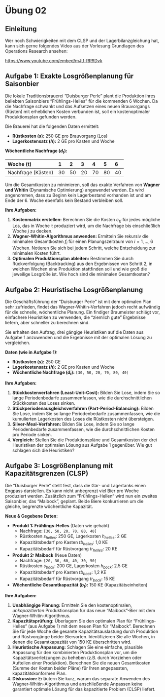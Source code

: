 # Übung 02


## Einleitung

Wer noch Schwierigkeiten mit dem CLSP und der Lagerbilanzgleichung hat,
kann sich gerne folgendes Video aus der Vorlesung Grundlagen des
Operations Research ansehen:

<https://www.youtube.com/embed/mJtf-RR9Dvk>

## Aufgabe 1: Exakte Losgrößenplanung für Saisonbier

Die lokale Traditionsbrauerei “Duisburger Perle” plant die Produktion
ihres beliebten Saisonbiers “Frühlings-Helles” für die kommenden 6
Wochen. Da die Nachfrage schwankt und das Aufsetzen eines neuen
Brauvorgangs (Rüsten) mit erheblichen Kosten verbunden ist, soll ein
kostenoptimaler Produktionsplan gefunden werden.

Die Brauerei hat die folgenden Daten ermittelt:

- **Rüstkosten ($s$):** 250 GE pro Brauvorgang (Los)
- **Lagerkostensatz ($h$):** 2 GE pro Kasten und Woche

**Wöchentliche Nachfrage ($d_t$):**

| Woche (t)          | 1   | 2   | 3   | 4   | 5   | 6   |
|:-------------------|:----|:----|:----|:----|:----|:----|
| Nachfrage (Kästen) | 30  | 50  | 20  | 70  | 80  | 40  |

Um die Gesamtkosten zu minimieren, soll das exakte Verfahren von
**Wagner und Whitin** (Dynamische Optimierung) angewendet werden. Es
wird angenommen, dass zu Beginn kein Lagerbestand vorhanden ist und am
Ende der 6. Woche ebenfalls kein Bestand verbleiben soll.

**Ihre Aufgaben:**

1.  **Kostenmatrix erstellen:** Berechnen Sie die Kosten $c_{\tau j}$
    für jedes mögliche Los, das in Woche $\tau$ produziert wird, um die
    Nachfrage bis einschließlich Woche $j$ zu decken.
2.  **Wagner-Whitin-Algorithmus anwenden:** Ermitteln Sie rekursiv die
    minimalen Gesamtkosten $f_i$ für einen Planungszeitraum von
    $i = 1, \ldots, 6$ Wochen. Notieren Sie sich bei jedem Schritt,
    welche Entscheidung zur minimalen Kosten führt.
3.  **Optimalen Produktionsplan ableiten:** Bestimmen Sie durch
    Rückverfolgung (Backtracking) aus den Ergebnissen von Schritt 2, in
    welchen Wochen eine Produktion stattfinden soll und wie groß die
    jeweilige Losgröße ist. Wie hoch sind die minimalen Gesamtkosten?

## Aufgabe 2: Heuristische Losgrößenplanung

Die Geschäftsführung der “Duisburger Perle” ist mit dem optimalen Plan
sehr zufrieden, findet das Wagner-Whitin-Verfahren jedoch recht
aufwändig für die schnelle, wöchentliche Planung. Ein findiger
Braumeister schlägt vor, einfachere Heuristiken zu verwenden, die
“ziemlich gute” Ergebnisse liefern, aber schneller zu berechnen sind.

Sie erhalten den Auftrag, drei gängige Heuristiken auf die Daten aus
Aufgabe 1 anzuwenden und die Ergebnisse mit der optimalen Lösung zu
vergleichen.

**Daten (wie in Aufgabe 1):**

- **Rüstkosten ($s$):** 250 GE
- **Lagerkostensatz ($h$):** 2 GE pro Kasten und Woche
- **Wöchentliche Nachfrage ($d_t$):** `[30, 50, 20, 70, 80, 40]`

**Ihre Aufgaben:**

1.  **Stückkostenverfahren (Least-Unit-Cost):** Bilden Sie Lose, indem
    Sie so lange Periodenbedarfe zusammenfassen, wie die
    durchschnittlichen Stückkosten des Loses sinken.
2.  **Stückperiodenausgleichsverfahren (Part-Period-Balancing):** Bilden
    Sie Lose, indem Sie so lange Periodenbedarfe zusammenfassen, wie die
    kumulierten Lagerkosten des Loses die Rüstkosten nicht übersteigen.
3.  **Silver-Meal-Verfahren:** Bilden Sie Lose, indem Sie so lange
    Periodenbedarfe zusammenfassen, wie die durchschnittlichen Kosten
    pro Periode sinken.
4.  **Vergleich:** Stellen Sie die Produktionspläne und Gesamtkosten der
    drei Heuristiken der optimalen Lösung aus Aufgabe 1 gegenüber. Wie
    gut schlagen sich die Heuristiken?

## Aufgabe 3: Losgrößenplanung mit Kapazitätsgrenzen (CLSP)

Die “Duisburger Perle” stellt fest, dass die Gär- und Lagertanks einen
Engpass darstellen. Es kann nicht unbegrenzt viel Bier pro Woche
produziert werden. Zusätzlich zum “Frühlings-Hellen” wird nun ein
zweites Saisonbier, das “Maibock”, geplant. Beide Biere konkurrieren um
die gleiche, begrenzte wöchentliche Kapazität.

**Neue & Gegebene Daten:**

- **Produkt 1: Frühlings-Helles** (Daten wie gehabt)
  - Nachfrage: `[30, 50, 20, 70, 80, 40]`
  - Rüstkosten $s_{helles}$: 250 GE, Lagerkosten $h_{helles}$: 2 GE
  - Kapazitätsbedarf pro Kasten $tb_{helles}$: 1,0 KE
  - Kapazitätsbedarf für Rüstvorgang $tr_{helles}$: 20 KE
- **Produkt 2: Maibock** (Neue Daten)
  - Nachfrage: `[20, 30, 60, 40, 30, 50]`
  - Rüstkosten $s_{bock}$: 200 GE, Lagerkosten $h_{bock}$: 2.5 GE
  - Kapazitätsbedarf pro Kasten $tb_{bock}$: 1,2 KE
  - Kapazitätsbedarf für Rüstvorgang $tr_{bock}$: 15 KE
- **Wöchentliche Gesamtkapazität ($b_t$):** 150 KE (Kapazitätseinheiten)

**Ihre Aufgaben:**

1.  **Unabhängige Planung:** Ermitteln Sie den kostenoptimalen,
    *unkapazitierten* Produktionsplan für das neue “Maibock”-Bier mit
    dem Wagner-Whitin-Algorithmus.
2.  **Kapazitätsprüfung:** Überlagern Sie den optimalen Plan für
    “Frühlings-Helles” (aus Aufgabe 1) mit dem neuen Plan für “Maibock”.
    Berechnen Sie für jede Woche die gesamte Kapazitätsauslastung durch
    Produktion und Rüstvorgänge beider Biersorten. Identifizieren Sie
    alle Wochen, in denen die Gesamtkapazität von 150 KE überschritten
    wird.
3.  **Heuristische Anpassung:** Schlagen Sie eine einfache, plausible
    Anpassung für den kombinierten Produktionsplan vor, um die
    Kapazitätsverletzungen zu beheben (z.B. durch Vorziehen oder
    Aufteilen einer Produktion). Berechnen Sie die neuen Gesamtkosten
    (Summe der Kosten beider Pläne) für Ihren angepassten,
    kapazitätskonformen Plan.
4.  **Diskussion:** Erläutern Sie kurz, warum das separate Anwenden des
    Wagner-Whitin-Algorithmus und anschließende Anpassen keine
    garantiert optimale Lösung für das kapazitierte Problem (CLSP)
    liefert.
